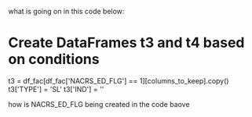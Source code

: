 what is going on in this code below:
# Create DataFrames t3 and t4 based on conditions
t3 = df_fac[df_fac['NACRS_ED_FLG'] == 1][columns_to_keep].copy()
t3['TYPE'] = 'SL'
t3['IND'] = ''

how is NACRS_ED_FLG being created in the code baove



